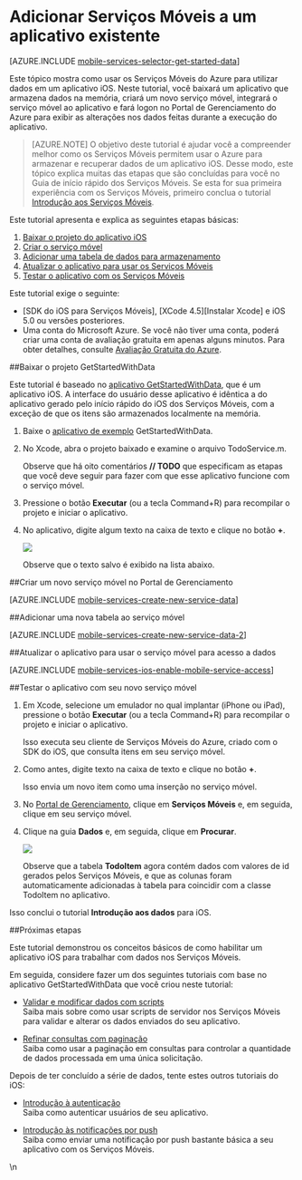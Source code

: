 ﻿<properties 
	pageTitle="Introdução aos dados (iOS) | Centro de Desenvolvimento Móvel" 
	description="Saiba como começar a usar os serviços móveis para utilizar dados em seu aplicativo iOS." 
	services="" 
	documentationCenter="ios" 
	authors="krisragh" 
	manager="dwrede" 
	editor=""/>

<tags 
	ms.service="mobile-services" 
	ms.workload="mobile" 
	ms.tgt_pltfrm="mobile-ios" 
	ms.devlang="objective-c" 
	ms.topic="article" 
	ms.date="10/10/2014" 
	ms.author="krisragh"/>

# Adicionar Serviços Móveis a um aplicativo existente

[AZURE.INCLUDE [mobile-services-selector-get-started-data](../includes/mobile-services-selector-get-started-data.md)]

Este tópico mostra como usar os Serviços Móveis do Azure para utilizar dados em um aplicativo iOS. Neste tutorial, você baixará um aplicativo que armazena dados na memória, criará um novo serviço móvel, integrará o serviço móvel ao aplicativo e fará logon no Portal de Gerenciamento do Azure para exibir as alterações nos dados feitas durante a execução do aplicativo.

> [AZURE.NOTE] O objetivo deste tutorial é ajudar você a compreender melhor como os Serviços Móveis permitem usar o Azure para armazenar e recuperar dados de um aplicativo iOS. Desse modo, este tópico explica muitas das etapas que são concluídas para você no Guia de início rápido dos Serviços Móveis. Se esta for sua primeira experiência com os Serviços Móveis, primeiro conclua o tutorial [Introdução aos Serviços Móveis](/en-us/develop/mobile/tutorials/get-started-ios).

Este tutorial apresenta e explica as seguintes etapas básicas:

1. [Baixar o projeto do aplicativo iOS]
2. [Criar o serviço móvel]
3. [Adicionar uma tabela de dados para armazenamento]
4. [Atualizar o aplicativo para usar os Serviços Móveis]
5. [Testar o aplicativo com os Serviços Móveis]

Este tutorial exige o seguinte:

+ [SDK do iOS para Serviços Móveis], [XCode 4.5][Instalar Xcode] e iOS 5.0 ou versões posteriores.
+ Uma conta do Microsoft Azure. Se você não tiver uma conta, poderá criar uma conta de avaliação gratuita em apenas alguns minutos. Para obter detalhes, consulte <a href="http://www.windowsazure.com/en-us/pricing/free-trial/?WT.mc_id=A756A2826&amp;returnurl=http%3A%2F%2Fwww.windowsazure.com%2Fen-us%2Fdevelop%2Fmobile%2Ftutorials%2Fget-started-with-data-ios%2F" target="_blank">Avaliação Gratuita do Azure</a>.</p></div>

##<a name="download-app"></a>Baixar o projeto GetStartedWithData

Este tutorial é baseado no [aplicativo GetStartedWithData][GitHub], que é um aplicativo iOS. A interface do usuário desse aplicativo é idêntica a do aplicativo gerado pelo início rápido do iOS dos Serviços Móveis, com a exceção de que os itens são armazenados localmente na memória.

1. Baixe o [aplicativo de exemplo][GitHub] GetStartedWithData.

2. No Xcode, abra o projeto baixado e examine o arquivo TodoService.m.

   	Observe que há oito comentários **// TODO** que especificam as etapas que você deve seguir para fazer com que esse aplicativo funcione com o serviço móvel.

3. Pressione o botão **Executar** (ou a tecla Command+R) para recompilar o projeto e iniciar o aplicativo.

4. No aplicativo, digite algum texto na caixa de texto e clique no botão **+**.

   	![][0]  

   	Observe que o texto salvo é exibido na lista abaixo.

##<a name="create-service"></a>Criar um novo serviço móvel no Portal de Gerenciamento

[AZURE.INCLUDE [mobile-services-create-new-service-data](../includes/mobile-services-create-new-service-data.md)]

##<a name="add-table"></a>Adicionar uma nova tabela ao serviço móvel

[AZURE.INCLUDE [mobile-services-create-new-service-data-2](../includes/mobile-services-create-new-service-data-2.md)]

##<a name="update-app"></a>Atualizar o aplicativo para usar o serviço móvel para acesso a dados

[AZURE.INCLUDE [mobile-services-ios-enable-mobile-service-access](../includes/mobile-services-ios-enable-mobile-service-access.md)]

##<a name="test-app"></a>Testar o aplicativo com seu novo serviço móvel

1. Em Xcode, selecione um emulador no qual implantar (iPhone ou iPad), pressione o botão **Executar** (ou a tecla Command+R) para recompilar o projeto e iniciar o aplicativo.

   	Isso executa seu cliente de Serviços Móveis do Azure, criado com o SDK do iOS, que consulta itens em seu serviço móvel.

2. Como antes, digite texto na caixa de texto e clique no botão **+**.

   	Isso envia um novo item como uma inserção no serviço móvel.

3. No [Portal de Gerenciamento], clique em **Serviços Móveis** e, em seguida, clique em seu serviço móvel.

4. Clique na guia **Dados** e, em seguida, clique em **Procurar**.

   	![][9]

   	Observe que a tabela **TodoItem** agora contém dados com valores de id gerados pelos Serviços Móveis, e que as colunas foram automaticamente adicionadas à tabela para coincidir com a classe TodoItem no aplicativo.

Isso conclui o tutorial **Introdução aos dados** para iOS.

##<a name="next-steps"></a>Próximas etapas

Este tutorial demonstrou os conceitos básicos de como habilitar um aplicativo iOS para trabalhar com dados nos Serviços Móveis.

Em seguida, considere fazer um dos seguintes tutoriais com base no aplicativo GetStartedWithData que você criou neste tutorial:

* [Validar e modificar dados com scripts]
  <br/>Saiba mais sobre como usar scripts de servidor nos Serviços Móveis para validar e alterar os dados enviados do seu aplicativo.

* [Refinar consultas com paginação]
  <br/>Saiba como usar a paginação em consultas para controlar a quantidade de dados processada em uma única solicitação.

Depois de ter concluído a série de dados, tente estes outros tutoriais do iOS:

* [Introdução à autenticação]
	<br/>Saiba como autenticar usuários de seu aplicativo.

* [Introdução às notificações por push]
  <br/>Saiba como enviar uma notificação por push bastante básica a seu aplicativo com os Serviços Móveis.

<!-- Anchors. -->
[Baixar o projeto do aplicativo iOS]: #download-app
[Criar o serviço móvel]: #create-service
[Adicionar uma tabela de dados para armazenamento]: #add-table
[Atualizar o aplicativo para usar os Serviços Móveis]: #update-app
[Testar o aplicativo com os Serviços Móveis]: #test-app
[Próximas etapas]:#next-steps

<!-- Images. -->
[0]: ./media/mobile-services-ios-get-started-data/mobile-quickstart-startup-ios.png







[8]: ./media/mobile-services-ios-get-started-data/mobile-dashboard-tab.png
[9]: ./media/mobile-services-ios-get-started-data/mobile-todoitem-data-browse.png



<!-- URLs. -->
[Validar e modificar dados com scripts]: /en-us/develop/mobile/tutorials/validate-modify-and-augment-data-dotnet
[Refinar consultas com paginação]: /en-us/develop/mobile/tutorials/add-paging-to-data-ios
[Introdução aos Serviços Móveis]: /en-us/develop/mobile/tutorials/get-started-ios
[Introdução aos dados]: /en-us/develop/mobile/tutorials/get-started-with-data-ios
[Introdução à autenticação]: /en-us/develop/mobile/tutorials/get-started-with-users-ios
[Introdução às notificações por push]: /en-us/develop/mobile/tutorials/get-started-with-push-ios

[Portal de Gerenciamento do Azure]: https://manage.windowsazure.com/
[Portal de Gerenciamento]: https://manage.windowsazure.com/
[Instalar o Xcode]: https://go.microsoft.com/fwLink/p/?LinkID=266532
[SDK do iOS dos Serviços Móveis]: https://go.microsoft.com/fwLink/p/?LinkID=266533
[GitHub]:  http://go.microsoft.com/fwlink/p/?LinkId=268622
[Repositório GitHub]: http://go.microsoft.com/fwlink/p/?LinkId=268784
\n<!--HONumber=42-->
